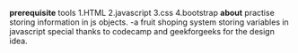 **prerequisite**
tools
1.HTML
2.javascript
3.css
4.bootstrap
**about**
practise storing information in js objects.
-a fruit shoping system storing variables in javascript
special thanks to codecamp and geekforgeeks for the design idea.
